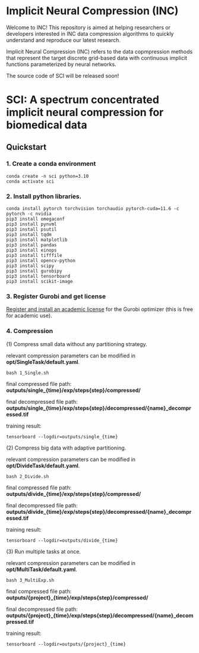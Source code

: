# Implicit Neural Compression (INC)
Welcome to INC! This repository is aimed at helping researchers or developers interested in
INC data compression algorithms to quickly understand and reproduce our latest research.

Implicit Neural Compression (INC) refers to the data copmpression methods that represent
the target discrete grid-based data with continuous implicit functions parameterized by neural networks.

The source code of SCI will be released soon!

# SCI: A spectrum concentrated implicit neural compression for biomedical data

## Quickstart

### 1. Create a conda environment

    conda create -n sci python=3.10
    conda activate sci

### 2. Install python libraries.
	conda install pytorch torchvision torchaudio pytorch-cuda=11.6 -c pytorch -c nvidia
    pip3 install omegaconf
	pip3 install pynvml
	pip3 install psutil
	pip3 install tqdm
	pip3 install matplotlib
	pip3 install pandas
	pip3 install einops
	pip3 install tifffile
	pip3 install opencv-python
	pip3 install scipy
	pip3 install gurobipy
	pip3 install tensorboard
    pip3 install scikit-image

### 3. Register Gurobi and get license

[Register and install an academic license](https://www.gurobi.com/downloads/free-academic-license/) 
for the Gurobi optimizer (this is free for academic use).

### 4. Compression

(1) Compress small data without any partitioning strategy.

relevant compression parameters can be modified in **opt/SingleTask/default.yaml**.

    bash 1_Single.sh
final compressed file path: **outputs/single_{time}/exp/steps{step}/compressed/**

final decompressed file path: **outputs/single_{time}/exp/steps{step}/decompressed/{name}_decompressed.tif**

training result: 

    tensorboard --logdir=outputs/single_{time}

(2) Compress big data with adaptive partitioning.

relevant compression parameters can be modified in **opt/DivideTask/default.yaml**.

    bash 2_Divide.sh
final compressed file path: **outputs/divide_{time}/exp/steps{step}/compressed/**

final decompressed file path: **outputs/divide_{time}/exp/steps{step}/decompressed/{name}_decompressed.tif**

training result: 

    tensorboard --logdir=outputs/divide_{time}

(3) Run multiple tasks at once.

relevant compression parameters can be modified in **opt/MultiTask/default.yaml**.

    bash 3_MultiExp.sh
final compressed file path: **outputs/{project}_{time}/exp/steps{step}/compressed/**

final decompressed file path: **outputs/{project}_{time}/exp/steps{step}/decompressed/{name}_decompressed.tif**

training result: 

    tensorboard --logdir=outputs/{project}_{time}




